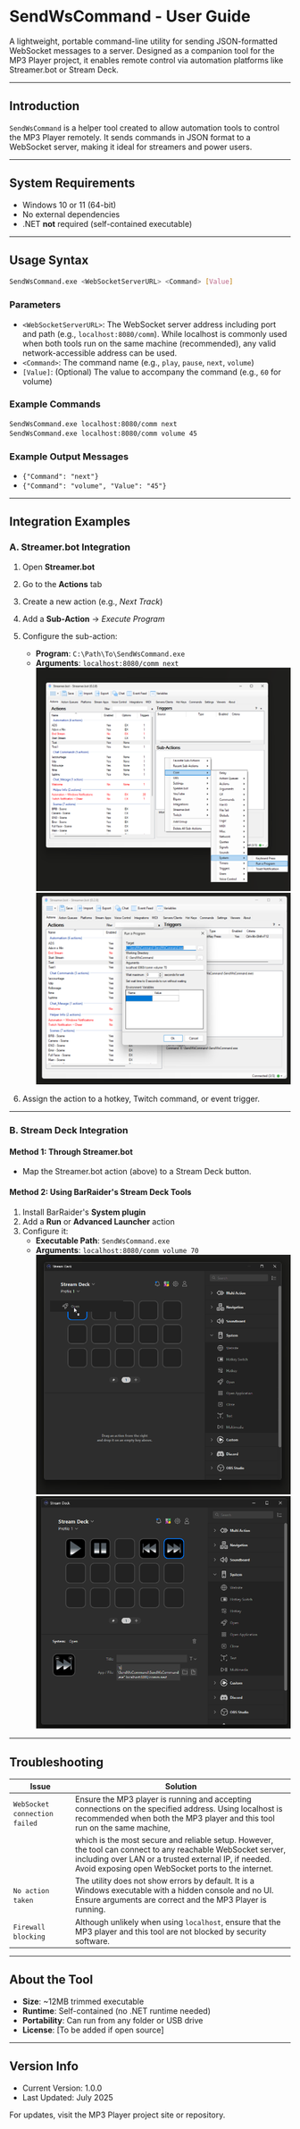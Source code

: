 # SendWsCommand - User Guide

A lightweight, portable command-line utility for sending JSON-formatted WebSocket messages to a server. Designed as a companion tool for the MP3 Player project, it enables remote control via automation platforms like Streamer.bot or Stream Deck.

---

##  Introduction

`SendWsCommand` is a helper tool created to allow automation tools to control the MP3 Player remotely. It sends commands in JSON format to a WebSocket server, making it ideal for streamers and power users.

---

## System Requirements

- Windows 10 or 11 (64-bit)
- No external dependencies
- .NET **not** required (self-contained executable)

---

##  Usage Syntax

```bash
SendWsCommand.exe <WebSocketServerURL> <Command> [Value]
```

### Parameters


- `<WebSocketServerURL>`: The WebSocket server address including port and path (e.g., `localhost:8080/comm`). While localhost is commonly used when both tools run on the same machine (recommended), any valid network-accessible address can be used.
- `<Command>`: The command name (e.g., `play`, `pause`, `next`, `volume`)
- `[Value]`: (Optional) The value to accompany the command (e.g., `60` for volume)

### Example Commands

```bash
SendWsCommand.exe localhost:8080/comm next
SendWsCommand.exe localhost:8080/comm volume 45
```

### Example Output Messages

- `{"Command": "next"}`
- `{"Command": "volume", "Value": "45"}`

---

##  Integration Examples

### A. Streamer.bot Integration

1. Open **Streamer.bot**
2. Go to the **Actions** tab
3. Create a new action (e.g., *Next Track*)
4. Add a **Sub-Action** → *Execute Program*
5. Configure the sub-action:
   - **Program**: `C:\Path\To\SendWsCommand.exe`
   - **Arguments**: `localhost:8080/comm next`
![Add Program](./assets/Streamer.bot_Setup_1.png)
![Arguments](./assets/Streamer.bot_Setup_2.png)

6. Assign the action to a hotkey, Twitch command, or event trigger.

---

### B. Stream Deck Integration

#### Method 1: Through Streamer.bot

- Map the Streamer.bot action (above) to a Stream Deck button.

#### Method 2: Using BarRaider's Stream Deck Tools

1. Install BarRaider's **System plugin**
2. Add a **Run** or **Advanced Launcher** action
3. Configure it:
   - **Executable Path**: `SendWsCommand.exe`
   - **Arguments**: `localhost:8080/comm volume 70`
![Add Program](./assets/StreamDeck_Setup_1.png)
![Arguments](./assets/StreamDeck_Setup_2.png)

---

##  Troubleshooting

| Issue                         | Solution                                                                                                                                                                                                                   |
| ----------------------------- | -------------------------------------------------------------------------------------------------------------------------------------------------------------------------------------------------------------------------- |
| `WebSocket connection failed` | Ensure the MP3 player is running and accepting connections on the specified address. Using localhost is recommended when both the MP3 player and this tool run on the same machine,										 |
|								| which is the most secure and reliable setup. However, the tool can connect to any reachable WebSocket server, including over LAN or a trusted external IP, if needed. Avoid exposing open WebSocket ports to the internet. |
| `No action taken`             | The utility does not show errors by default. It is a Windows executable with a hidden console and no UI. Ensure arguments are correct and the MP3 Player is running.                                                       |
| `Firewall blocking`           | Although unlikely when using `localhost`, ensure that the MP3 player and this tool are not blocked by security software.    
---

##  About the Tool

- **Size**: \~12MB trimmed executable
- **Runtime**: Self-contained (no .NET runtime needed)
- **Portability**: Can run from any folder or USB drive
- **License**: [To be added if open source]

---

## Version Info

- Current Version: 1.0.0
- Last Updated: July 2025

For updates, visit the MP3 Player project site or repository.
